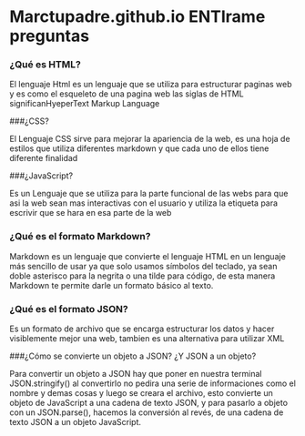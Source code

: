 # Marctupadre.github.io ENTIrame preguntas

### ¿Qué es HTML?

El lenguaje Html es un lenguaje que se utiliza para estructurar paginas web y es como 
el esqueleto de una pagina web las siglas de HTML significanHyeperText Markup Language

###¿CSS? 

El Lenguaje CSS sirve para mejorar la apariencia de la web, es una hoja de estilos que utiliza 
diferentes markdown y que cada uno de ellos tiene diferente finalidad 

###¿JavaScript?

Es un Lenguaje que se utiliza para la parte funcional de las webs para que asi la web sean mas interactivas 
con el usuario y utiliza la etiqueta <script> </script> para escrivir que se hara en esa parte de la web

### ¿Qué es el formato Markdown?

Markdown es un lenguaje que convierte el lenguaje HTML en un lenguaje más sencillo de usar ya que solo usamos símbolos del teclado, 
ya sean doble asterisco para la negrita o una tilde para código, de esta manera Markdown te permite darle un formato básico al texto.

### ¿Qué es el formato JSON?

Es un formato de archivo que se encarga estructurar los datos y hacer visiblemente mejor una web, 
tambien es una alternativa para utilizar XML

###¿Cómo se convierte un objeto a JSON? ¿Y JSON a un objeto?

Para convertir un objeto a JSON  hay que poner en nuestra terminal JSON.stringify() al convertirlo no pedira una serie de informaciones como el nombre y demas cosas y luego se creara el archivo,
esto convierte un objeto de JavaScript a una cadena de texto JSON,  y para pasarlo a objeto con un JSON.parse(), hacemos la conversión al revés, de una cadena de texto JSON a un objeto JavaScript.
